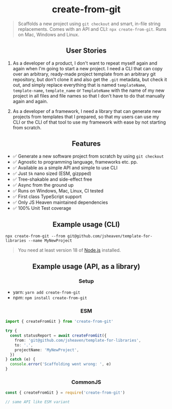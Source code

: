 <h1 align="center">create-from-git</h1>

> Scaffolds a new project using `git checkout` and smart, in-file string replacements. Comes with an API and CLI: `npx create-from-git`. Runs on Mac, Windows and Linux.

<h2 align="center">User Stories</h2>

1. As a developer of a product, I don't want to repeat myself again and again when I'm going to start a new project. I need a CLI that can copy over an arbitrary, ready-made project template from an arbitrary git repository, but don't clone it and also get the `.git` metadata, but check it out, and simply replace everything that is named `templateName`, `template-name`, `template_name` or `TemplateName` with the name of my new project in all files and file names so that I don't have to do that manually again and again.

2. As a developer of a framework, I need a library that can generate new projects from templates that I prepared, so that my users can use my CLI or the CLI of that tool to use my framework with ease by not starting from scratch.

<h2 align="center">Features</h2>

- ✅ Generate a new software project from scratch by using `git checkout`
- ✅ Agnostic to programming language, frameworks etc. pp.
- ✅ Available as a simple API and simple to use CLI
- ✅ Just `5k` nano sized (ESM, gizpped)
- ✅ Tree-shakable and side-effect free
- ✅ Async from the ground up
- ✅ Runs on Windows, Mac, Linux, CI tested
- ✅ First class TypeScript support
- ✅ Only JS Heaven maintained dependencies
- ✅ 100% Unit Test coverage

<h2 align="center">Example usage (CLI)</h2>

`npx create-from-git --from git@github.com/jsheaven/template-for-libraries --name MyNewProject`

> You need at least version 18 of [Node.js](https://www.nodejs.org) installed.

<h2 align="center">Example usage (API, as a library)</h2>

<h3 align="center">Setup</h2>

- yarn: `yarn add create-from-git`
- npm: `npm install create-from-git`

<h3 align="center">ESM</h2>

```ts
import { createFromGit } from 'create-from-git'

try {
  const statusReport = await createFromGit({
    from: 'git@github.com/jsheaven/template-for-libraries',
    to: '.',
    projectName: 'MyNewProject',
  })
} catch (e) {
  console.error('Scaffolding went wrong: ', e)
}
```

<h3 align="center">CommonJS</h2>

```ts
const { createFromGit } = require('create-from-git')

// same API like ESM variant
```
